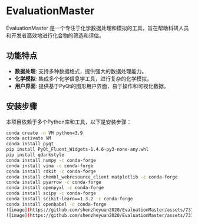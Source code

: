 # EvaluationMaster

EvaluationMaster 是一个专注于化学数据处理和模拟的工具，旨在帮助科研人员和开发者高效地进行化合物的筛选和评估。

## 功能特点

- **数据处理**: 支持多种数据格式，提供强大的数据处理能力。
- **化学模拟**: 集成多个化学信息学工具，进行复杂的化学模拟。
- **用户界面**: 提供基于PyQt的图形用户界面，易于操作和可视化数据。

## 安装步骤

本项目依赖于多个Python库和工具，以下是安装步骤：

```bash
conda create -n VM python=3.9
conda activate VM
conda install pyqt
pip install PyQt_Fluent_Widgets-1.4.6-py3-none-any.whl
pip install qdarkstyle
conda install numpy -c conda-forge
conda install vina -c conda-forge
conda install rdkit -c conda-forge
conda install chembl_webresource_client matplotlib -c conda-forge
conda install pyarrow -c conda-forge
conda install openpyxl -c conda-forge
conda install scipy -c conda-forge
conda install scikit-learn==1.3.2 -c conda-forge
conda install openbabel -c conda-forge
![image](https://github.com/shenzheyuan2020/EvaluationMaster/assets/73147896/3922c755-741d-425d-8079-9b7d5044614c)
![image](https://github.com/shenzheyuan2020/EvaluationMaster/assets/73147896/e3db4864-c71c-4cab-83f4-a2b9045a1b9b)
